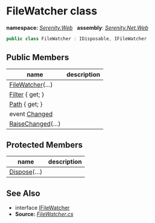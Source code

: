 # FileWatcher class
**namespace:** *[Serenity.Web](../README.md#serenity.web-namespace)*   **assembly**: *[Serenity.Net.Web](../README.md)*

```csharp
public class FileWatcher : IDisposable, IFileWatcher
```

## Public Members

| name | description |
| --- | --- |
| [FileWatcher](FileWatcher/FileWatcher.md)(…) |  |
| [Filter](FileWatcher/Filter.md) { get; } |  |
| [Path](FileWatcher/Path.md) { get; } |  |
| event [Changed](FileWatcher/Changed.md) |  |
| [RaiseChanged](FileWatcher/RaiseChanged.md)(…) |  |

## Protected Members

| name | description |
| --- | --- |
| [Dispose](FileWatcher/Dispose.md)(…) |  |

## See Also

* interface [IFileWatcher](IFileWatcher.md)
* **Source:** *[FileWatcher.cs](https://github.com/serenity-is/Serenity/blob/master/src/Serenity.Net.Web/Common/FileWatcher.cs)*